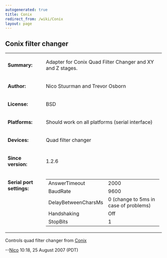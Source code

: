 ```yaml
---
autogenerated: true
title: Conix
redirect_from: /wiki/Conix
layout: page
---
```


## Conix filter changer

<table>
<tr>
<td markdown="1">

**Summary:**

</td>
<td markdown="1">

Adapter for Conix Quad Filter Changer and XY and Z stages.

</td>
</tr>
<tr>
<td markdown="1">

**Author:**

</td>
<td markdown="1">

Nico Stuurman and Trevor Osborn

</td>
</tr>
<tr>
<td markdown="1">

**License:**

</td>
<td markdown="1">

BSD

</td>
</tr>
<tr>
<td markdown="1">

**Platforms:**

</td>
<td markdown="1">

Should work on all platforms (serial interface)

</td>
</tr>
<tr>
<td markdown="1">

**Devices:**

</td>
<td markdown="1">

Quad filter changer

</td>
</tr>
<tr>
<td markdown="1">

**Since version:**

</td>
<td markdown="1">

1.2.6

</td>
</tr>
<tr>
<td markdown="1" valign=top>

**Serial port settings:**

</td>
<td markdown="1" valign=top>

|                     |                                       |
|---------------------|---------------------------------------|
| AnswerTimeout       | 2000                                  |
| BaudRate            | 9600                                  |
| DelayBetweenCharsMs | 0 (change to 5ms in case of problems) |
| Handshaking         | Off                                   |
| StopBits            | 1                                     |

</td>
</tr>
</table>

Controls quad filter changer from
[Conix](http://www.conixresearch.com/products/index.html)

--[Nico](/users/Nico) 10:18, 25 August 2007 (PDT)

